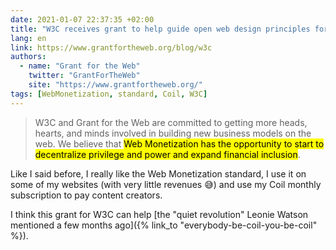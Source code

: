```yaml
---
date: 2021-01-07 22:37:35 +02:00
title: "W3C receives grant to help guide open web design principles for the Grant for the Web community"
lang: en
link: https://www.grantfortheweb.org/blog/w3c
authors:
  - name: "Grant for the Web"
    twitter: "GrantForTheWeb"
    site: "https://www.grantfortheweb.org/"
tags: [WebMonetization, standard, Coil, W3C]
---
```


> W3C and Grant for the Web are committed to getting more heads, hearts, and minds involved in building new business models on the web. We believe that <mark>Web Monetization has the opportunity to start to decentralize privilege and power and expand financial inclusion</mark>.

Like I said before, I really like the Web Monetization standard, I use it on some of my websites (with very little revenues 😅) and use my Coil monthly subscription to pay content creators.

I think this grant for W3C can help [the "quiet revolution" Leonie Watson mentioned a few months ago]({% link_to "everybody-be-coil-you-be-coil" %}).